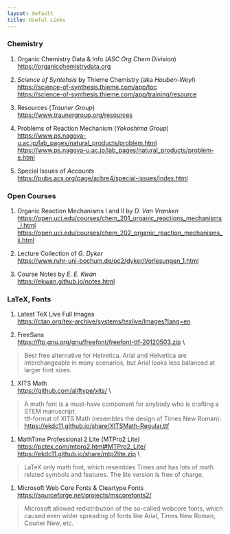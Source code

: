 ```yaml
---
layout: default
title: Useful Links
---
```

### Chemistry

1. Organic Chemistry Data & Info (*ASC Org Chem Division*) \
https://organicchemistrydata.org

1. *Science of Syntehsis* by Thieme Chemistry (aka *Houben-Weyl*) \
https://science-of-synthesis.thieme.com/app/toc \
https://science-of-synthesis.thieme.com/app/training/resource

1. Resources (*Trauner Group*) \
https://www.traunergroup.org/resources

1. Problems of Reaction Mechanism (*Yokoshima Group*) \
https://www.ps.nagoya-u.ac.jp/lab_pages/natural_products/problem.html \
https://www.ps.nagoya-u.ac.jp/lab_pages/natural_products/problem-e.html

1. Special Issues of *Accounts* \
https://pubs.acs.org/page/achre4/special-issues/index.html

### Open Courses

1. Organic Reaction Mechanisms I and II by *D. Van Vranken* \
https://open.uci.edu/courses/chem_201_organic_reactions_mechanisms_i.html \
https://open.uci.edu/courses/chem_202_organic_reaction_mechanisms_ii.html

1. Lecture Collection of *G. Dyker* \
https://www.ruhr-uni-bochum.de/oc2/dyker/Vorlesungen_1.html

1. Course Notes by *E. E. Kwan* \
https://ekwan.github.io/notes.html

### LaTeX, Fonts

1. Latest TeX Live Full Images \
https://ctan.org/tex-archive/systems/texlive/Images?lang=en

1. FreeSans \
https://ftp.gnu.org/gnu/freefont/freefont-ttf-20120503.zip \
> Best free alternative for Helvetica. Arial and Helvetica are interchangeable in many scenarios, but Arial looks less balanced at larger font sizes. 

1. XITS Math \
https://github.com/aliftype/xits/ \
> A math font is a must-have component for anybody who is crafting a STEM manuscript. \
> ttf-format of XITS Math (resembles the design of Times New Roman): \
> https://ekdc11.github.io/share/XITSMath-Regular.ttf

1. MathTime Professional 2 Lite (MTPro2 Lite) \
https://pctex.com/mtpro2.html#MTPro2_Lite/ \
https://ekdc11.github.io/share/mtp2lite.zip \
> LaTeX only math font, which resembles Times and has lots of math related symbols and features. The lite version is free of charge.

1. Microsoft Web Core Fonts & Cleartype Fonts \
https://sourceforge.net/projects/mscorefonts2/
> Microsoft allowed redistribution of the so-called webcore fonts, which caused even wider spreading of fonts like Arial, Times New Roman, Courier New, etc.
